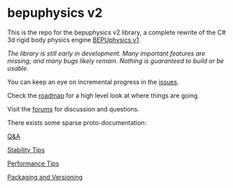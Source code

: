 # bepuphysics v2

This is the repo for the bepuphysics v2 library, a complete rewrite of the C# 3d rigid body physics engine [BEPUphysics v1](https://github.com/bepu/bepuphysics1).

*The library is still early in development. Many important features are missing, and many bugs likely remain. Nothing is guaranteed to build or be usable.*

You can keep an eye on incremental progress in the [issues](issues). 

Check the [roadmap](Documentation/roadmap.md) for a high level look at where things are going.

Visit the [forums](https://forum.bepuentertainment.com) for discussion and questions.

There exists some sparse proto-documentation:

[Q&A](Documentation/QuestionsAndAnswers.md)

[Stability Tips](Documentation/StabilityTips.md)

[Performance Tips](Documentation/PerformanceTips.md)

[Packaging and Versioning](Documentation/PackagingAndVersioning.md)

